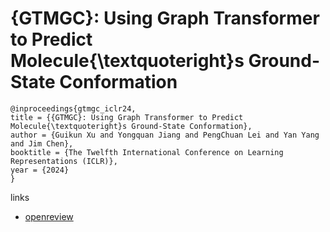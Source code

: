 # {GTMGC}: Using Graph Transformer to Predict Molecule{\textquoteright}s Ground-State Conformation

```
@inproceedings{gtmgc_iclr24,
title = {{GTMGC}: Using Graph Transformer to Predict Molecule{\textquoteright}s Ground-State Conformation},
author = {Guikun Xu and Yongquan Jiang and PengChuan Lei and Yan Yang and Jim Chen},
booktitle = {The Twelfth International Conference on Learning Representations (ICLR)},
year = {2024}
}
```

links
- [openreview](https://openreview.net/forum?id=F7QnIKlC1N)
